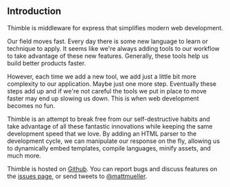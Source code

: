 ## Introduction ##

Thimble is middleware for express that simplifies modern web development. 

Our field moves fast. Every day there is some new language to learn or technique to apply. It seems like we're always adding tools to our workflow to take advantage of these new features. Generally, these tools help us build better products faster. 

However, each time we add a new tool, we add just a little bit more complexity to our application. Maybe just one more step. Eventually these steps add up and if we're not careful the tools we put in place to move faster may end up slowing us down. This is when web development becomes no fun.

Thimble is an attempt to break free from our self-destructive habits and take advantage of all these fantastic innovations while keeping the same development speed that we love. By adding an HTML parser to the development cycle, we can manipulate our response on the fly, allowing us to dynamically embed templates, compile languages, minify assets, and much more.

Thimble is hosted on [Github](http://github.com/MatthewMueller/thimble). You can report bugs and discuss features on the [issues page](http://github.com/MatthewMueller/thimble/issues), or send tweets to [@mattmueller](https://twitter.com/mattmueller).
